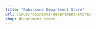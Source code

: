 ```yaml
---
title: "Robinsons Department Store"
url: /imus/robinsons-department-store/
shop: department store
---
```

